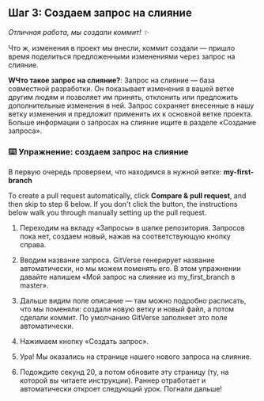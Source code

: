 <!--
  <<< Author notes: Step 3 >>>
  Just a historic note: the previous version of this step forced the learner
  to write a pull request description,
  checked that `main` was the receiving branch,
  and that the file was named correctly.
-->

## Шаг 3: Создаем запрос на слияние

_Отличная работа, мы создали коммит! :sparkles:_

Что ж, изменения в проект мы внесли, коммит создали — пришло время поделиться предложенными изменениями через запрос на слияние.

**WЧто такое запрос на слияние?**: Запрос на слияние — база совместной разработки. Он показывает изменения в вашей ветке другим людям и позволяет им принять, отклонить или предложить дополнительные изменения в ней. Запрос сохраняет внесенные в нашу ветку изменения и предложит применить их к основной ветке проекта. Больше информации о запросах на слияние ищите в разделе «Создание запроса».

### :keyboard: Упражнение: создаем запрос на слияние

В первую очередь проверяем, что находимся в нужной ветке: **my-first-branch**


To create a pull request automatically, click **Compare & pull request**, and then skip to step 6 below. If you don't click the button, the instructions below walk you through manually setting up the pull request.

1. Переходим на вкладу «Запросы» в шапке репозитория. 
Запросов пока нет, создаем новый, нажав на соответствующую кнопку справа.

2. Вводим название запроса. GitVerse генерирует название автоматически, но мы можем поменять его. В этом упражнении давайте напишем «Мой запрос на слияние из my_first_branch в master».

3. Дальше видим поле описание — там можно подробно расписать, что мы поменяли: создали новую ветку и новый файл, а потом сделали коммит. По умолчанию GitVerse заполняет это поле автоматически.

4. Нажимаем кнопку «Создать запрос».

5. Ура! Мы оказались на странице нашего нового запроса на слияние.
6. Подождите секунд 20, а потом обновите эту страницу (ту, на которой вы читаете инструкции). Раннер отработает и автоматически откроет следующий урок. Погнали дальше!

<!-- > [!NOTE]
> You may see evidence of GitHub Actions running on the tab with the pull request opened! The image below shows a line you might see on your pull request after the Action finishes running.
> 
> ![screenshot of an example of an actions line](/images/Actions-to-step-4.png) -->
